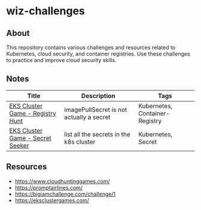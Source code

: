 # wiz-challenges

## About

This repository contains various challenges and resources related to Kubernetes, cloud security, and container registries. Use these challenges to practice and improve cloud security skills.

## Notes

| Title                             | Description                                 | Tags                   |
|------------------------------------|---------------------------------------------|------------------------|
| [EKS Cluster Game - Registry Hunt](notes/EKS%20Cluster%20Game%20-%20Registry%20Hunt.md)   | imagePullSecret is not actually a secret    | Kubernetes, Container-Registry     | 
| [EKS Cluster Game - Secret Seeker](notes/EKS%20Cluster%20Game%20-%20Secret%20Seeker.md)     | list all the secrets in the k8s cluster     | Kubernetes, Secret     |


## Resources

- https://www.cloudhuntinggames.com/
- https://promptairlines.com/
- https://bigiamchallenge.com/challenge/1
- https://eksclustergames.com/
